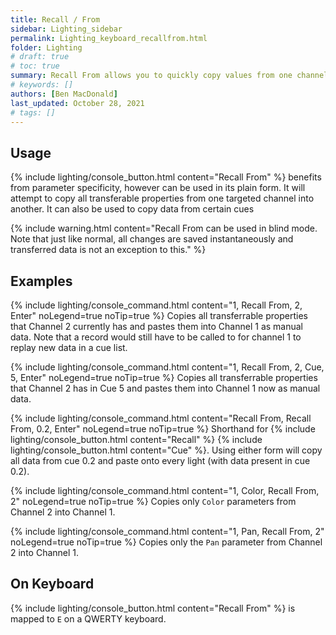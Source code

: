 ```yaml
---
title: Recall / From
sidebar: Lighting_sidebar
permalink: Lighting_keyboard_recallfrom.html
folder: Lighting
# draft: true
# toc: true
summary: Recall From allows you to quickly copy values from one channel to another without immediately saving that data like Copy To does.
# keywords: []
authors: [Ben MacDonald]
last_updated: October 28, 2021
# tags: []
---
```


## Usage
{% include lighting/console_button.html content="Recall From" %} benefits from parameter specificity, however can be used in its plain form. It will attempt to copy all transferable properties from one targeted channel into another. It can also be used to copy data from certain cues

{% include warning.html content="Recall From can be used in blind mode. Note that just like normal, all changes are saved instantaneously and transferred data is not an exception to this." %}

## Examples
{% include lighting/console_command.html content="1, Recall From, 2, Enter" noLegend=true noTip=true %}
Copies all transferrable properties that Channel 2 currently has and pastes them into Channel 1 as manual data. Note that a record would still have to be called to for channel 1 to replay new data in a cue list.

{% include lighting/console_command.html content="1, Recall From, 2, Cue, 5, Enter" noLegend=true noTip=true %}
Copies all transferrable properties that Channel 2 has in Cue 5 and pastes them into Channel 1 now as manual data.

{% include lighting/console_command.html content="Recall From, Recall From, 0.2, Enter" noLegend=true noTip=true %}
Shorthand for {% include lighting/console_button.html content="Recall" %} {% include lighting/console_button.html content="Cue" %}. Using either form will copy all data from cue 0.2 and paste onto every light (with data present in cue 0.2).

{% include lighting/console_command.html content="1, Color, Recall From, 2" noLegend=true noTip=true %}
Copies only `Color` parameters from Channel 2 into Channel 1.

{% include lighting/console_command.html content="1, Pan, Recall From, 2" noLegend=true noTip=true %}
Copies only the `Pan` parameter from Channel 2 into Channel 1.
## On Keyboard
{% include lighting/console_button.html content="Recall From" %} is mapped to `E` on a QWERTY keyboard.